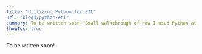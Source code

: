 ```yaml
---
title: "Utilizing Python for ETL"
url: "blogs/python-etl"
summary: To be written soon! Small walkthrough of how I used Python at one of my co-ops to perform ETL...
ShowToc: true
---
```


To be written soon!
